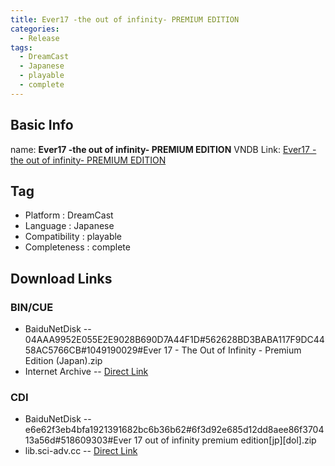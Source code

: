 ```yaml
---
title: Ever17 -the out of infinity- PREMIUM EDITION
categories:
  - Release
tags:
  - DreamCast
  - Japanese
  - playable
  - complete
---
```

## Basic Info

name: **Ever17 -the out of infinity- PREMIUM EDITION**
VNDB Link: [Ever17 -the out of infinity- PREMIUM EDITION](https://vndb.org/r281)

## Tag
 - Platform : DreamCast
 - Language : Japanese
 - Compatibility : playable
 - Completeness : complete

## Download Links
### BIN/CUE
 - BaiduNetDisk
 -- 04AAA9952E055E2E9028B690D7A44F1D#562628BD3BABA117F9DC4458AC5766CB#1049190029#Ever 17 - The Out of Infinity - Premium Edition (Japan).zip
 - Internet Archive
 -- [Direct Link](https://archive.org/download/sega_dreamcast/Ever%2017%20-%20The%20Out%20of%20Infinity%20-%20Premium%20Edition%20%28Japan%29.zip)
### CDI
 - BaiduNetDisk
 -- e6e62f3eb4bfa1921391682bc6b36b62#6f3d92e685d12dd8aee86f370413a56d#518609303#Ever 17 out of infinity premium edition\[jp\]\[dol\].zip
 - lib.sci-adv.cc
 -- [Direct Link](https://pan.mcseekeri.top/api/raw/?path=/K%E7%A4%BE%E6%95%B4%E5%90%88/Ever%2017%20out%20of%20infinity%20premium%20edition%5Bjp%5D%5Bdol%5D.zip)